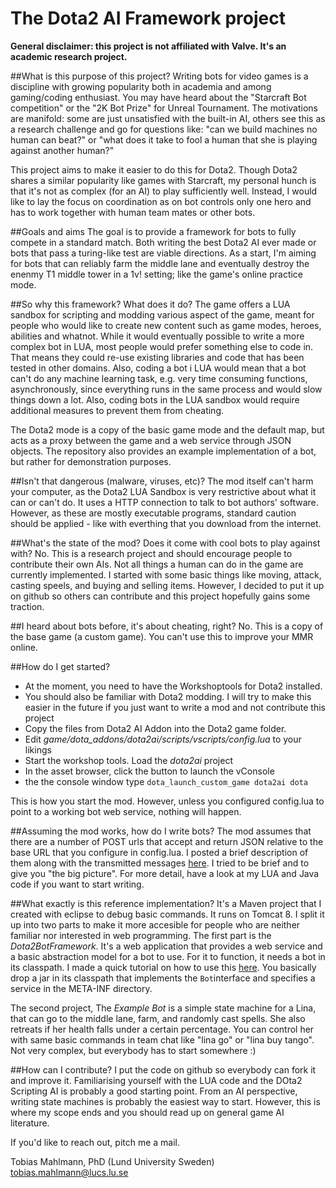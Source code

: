 # The Dota2 AI Framework project
**General disclaimer: this project is not affiliated with Valve. It's an academic research project.** 

##What is this purpose of this project?
Writing bots for video games is a discipline with growing popularity both in academia and among gaming/coding enthusiast. You may have heard about the "Starcraft Bot competition" or the "2K Bot Prize" for Unreal Tournament. The motivations are manifold: some are just unsatisfied with the built-in AI, others see this as a research challenge and go for questions like: "can we build machines no human can beat?" or "what does it take to fool a human that she is playing against another human?"

This project aims to make it easier to do this for Dota2. Though Dota2 shares a similar popularity like games with Starcraft, my personal hunch is that it's not as complex (for an AI) to play sufficiently well. Instead, I would like to lay the focus on coordination as on bot controls only one hero and has to work together with human team mates or other bots.

##Goals and aims
The goal is to provide a framework for bots to fully compete in a standard match. Both writing the best Dota2 AI ever made or bots that pass a turing-like test are viable directions. As a start, I'm aiming for bots that can reliably farm the middle lane and eventually destroy the enenmy T1 middle tower in a 1v! setting; like the game's online practice mode.

##So why this framework? What does it do?
The game offers a LUA sandbox for scripting and modding various aspect of the game, meant for people who would like to create new content such as game modes, heroes, abilities and whatnot. While it would eventually possible to write a more complex bot in LUA, most people would prefer something else to code in. That means they could re-use existing libraries and code that has been tested in other domains. Also, coding a bot i LUA would mean that a bot can't do any machine learning task, e.g. very time consuming functions, asynchronously, since everything runs in the same process and would slow things down a lot. Also, coding bots in the LUA sandbox would require additional measures to prevent them from cheating.

The Dota2 mode is a copy of the basic game mode and the default map, but acts as a proxy between the game and a web service through JSON objects. The repository also provides an example implementation of a bot, but rather for demonstration purposes.

##Isn't that dangerous (malware, viruses, etc)?
The mod itself can't harm your computer, as the Dota2 LUA Sandbox is very restrictive about what it can or can't do. It uses a HTTP connection to talk to bot authors' software. However, as these are mostly executable programs, standard caution should be applied - like with everthing that you download from the internet.

##What's the state of the mod? Does it come with cool bots to play against with?
No. This is a research project and should encourage people to contribute their own AIs. Not all things a human can do in the game are currently implemented. I started with some basic things like moving, attack, casting speels, and buying and selling items. However, I decided to put it up on github so others can contribute and this project hopefully gains some traction.

##I heard about bots before, it's about cheating, right?
No. This is a copy of the base game (a custom game). You can't use this to improve your MMR online.

##How do I get started?
- At the moment, you need to have the Workshoptools for Dota2 installed. 
- You should also be familiar with Dota2 modding. I will try to make this easier in the future if you just want to write a mod and not contribute this project
- Copy the files from Dota2 AI Addon into the Dota2 game folder.
- Edit *game/dota_addons/dota2ai/scripts/vscripts/config.lua* to your likings
- Start the workshop tools. Load the *dota2ai* project
- In the asset browser, click the button to launch the vConsole
- the the console window type `dota_launch_custom_game dota2ai dota`
 
This is how you start the mod. However, unless you configured config.lua to point to a working bot web service, nothing will happen.

##Assuming the mod works, how do I write bots?
The mod assumes that there are a number of POST urls that accept and return JSON relative to the base URL that you configure in config.lua. I posted a brief description of them along with the transmitted messages [here](https://github.com/lightbringer/dota2ai/wiki/API). I tried to be brief and to give you "the big picture". For more detail, have a look at my LUA and Java code if you want to start writing.

##What exactly is this reference implementation?
It's a Maven project that I created with eclipse to debug basic commands. It runs on Tomcat 8. I split it up into two parts to make it more accesible for people who are neither familiar nor interested in web programming. The first part is the *Dota2BotFramework*. It's a web application that provides a web service and a basic abstraction model for a bot to use. For it to function, it needs a bot in its classpath. I made a quick tutorial on how to use this [here](https://github.com/lightbringer/dota2ai/wiki/The-Example-Bot). You basically drop a jar in its classpath that implements the `Bot`interface and specifies a service in the META-INF directory.

The second project, The *Example Bot* is a simple state machine for a Lina, that can go to the middle lane, farm, and randomly cast spells. She also retreats if her health falls under a certain percentage. You can control her with same basic commands in team chat like "lina go" or "lina buy tango". Not very complex, but everybody has to start somewhere :)

##How can I contribute?
I put the code on github so everybody can fork it and improve it. Familiarising yourself with the LUA code and the DOta2 Scripting AI is probably a good starting point. From an AI perspective, writing state machines is probably the easiest way to start. However, this is where my scope ends and you should read up on general game AI literature.

If you'd like to reach out, pitch me a mail.

Tobias Mahlmann, PhD (Lund University Sweden) tobias.mahlmann@lucs.lu.se
